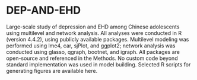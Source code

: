 # DEP-AND-EHD
Large-scale study of depression and EHD among Chinese adolescents using multilevel and network analysis.
All analyses were conducted in R (version 4.4.2), using publicly available packages. Multilevel modeling was performed using lme4, car, sjPlot, and ggplot2; network analysis was conducted using glasso, qgraph, bootnet, and igraph. All packages are open-source and referenced in the Methods. No custom code beyond standard implementation was used in model building. Selected R scripts for generating figures are available here.
